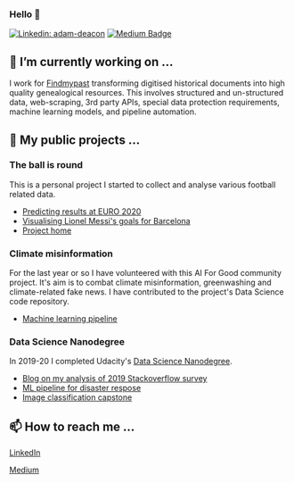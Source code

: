 ### Hello 👋

[![Linkedin: adam-deacon](https://img.shields.io/badge/-Adam%20Deacon-blue?style=flat-square&logo=Linkedin&logoColor=white&link=https://www.linkedin.com/in/adam-deacon-7403402/)](https://www.linkedin.com/in/adam-deacon-7403402/)
[![Medium Badge](https://img.shields.io/badge/-adeacon-000000?style=flat&labelColor=000000&logo=Medium&link=https://medium.com/@adeacon)](https://medium.com/@adeacon)

## 🔭 I’m currently working on ...

I work for [Findmypast](findmypast.co.uk/) transforming digitised historical documents into high quality genealogical resources. This involves structured and un-structured data, web-scraping, 3rd party APIs, special data protection requirements, machine learning models, and pipeline automation.

## 🌱 My public projects ...

### The ball is round

This is a personal project I started to collect and analyse various football related data.

* [Predicting results at EURO 2020](https://medium.com/@adeacon/elo-goodbye-euro-2020-e7b6e4d9759a)
* [Visualising Lionel Messi's goals for Barcelona](https://github.com/deacona/the-ball-is-round/blob/master/reports/messi_01_finding_leo.md)
* [Project home](https://github.com/deacona/the-ball-is-round)


### Climate misinformation

For the last year or so I have volunteered with this AI For Good community project. It's aim is to combat climate misinformation, greenwashing and climate-related fake news. I have contributed to the project's Data Science code repository.

* [Machine learning pipeline](https://github.com/ClimateMisinformation/cm-data-science)

### Data Science Nanodegree

In 2019-20 I completed Udacity's [Data Science Nanodegree](https://www.udacity.com/course/data-scientist-nanodegree--nd025).

* [Blog on my analysis of 2019 Stackoverflow survey](https://towardsdatascience.com/who-are-data-scientists-c5a4f09fdb4c)
* [ML pipeline for disaster respose](https://github.com/deacona/disaster-response)
* [Image classification capstone](https://github.com/deacona/dog-project)


<!-- ## ⚡ My GitHub stats ...

![GitHub stats](https://github-readme-stats.vercel.app/api?username=deacona&count_private=true)

[![Top Langs](https://github-readme-stats.vercel.app/api/top-langs/?username=deacona)](https://github.com/deacona/github-readme-stats) -->


## 📫 How to reach me ...

[LinkedIn](https://www.linkedin.com/in/adam-deacon-7403402/)

[Medium](https://medium.com/@adeacon)





<!--
**deacona/deacona** is a ✨ _special_ ✨ repository because its `README.md` (this file) appears on your GitHub profile.

Here are some ideas to get you started:

- 🔭 I’m currently working on ...
- 🌱 I’m currently learning ...
- 👯 I’m looking to collaborate on ...
- 🤔 I’m looking for help with ...
- 💬 Ask me about ...
- 📫 How to reach me: ...
- 😄 Pronouns: ...
- ⚡ Fun fact: ...
-->
